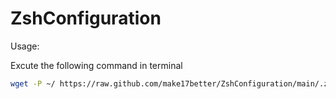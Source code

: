 # ZshConfiguration

Usage:

Excute the following command in terminal
```bash
wget -P ~/ https://raw.github.com/make17better/ZshConfiguration/main/.zshrc
```

